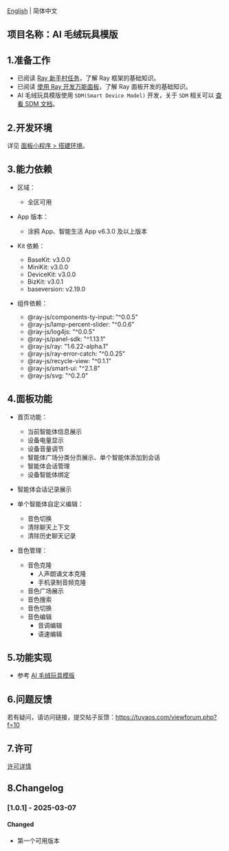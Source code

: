 [English](README.md) | 简体中文[](README_zh.md)

## 项目名称：AI 毛绒玩具模版

## 1.准备工作

- 已阅读 [Ray 新手村任务](https://developer.tuya.com/cn/miniapp-codelabs/codelabs/ray-guide/index.html#0)，了解 Ray 框架的基础知识。
- 已阅读 [使用 Ray 开发万能面板](https://developer.tuya.com/cn/miniapp-codelabs/codelabs/panelmore-guide/index.html#0)，了解 Ray 面板开发的基础知识。
- AI 毛绒玩具模版使用 `SDM(Smart Device Model)` 开发，关于 `SDM` 相关可以 [查看 SDM 文档](https://developer.tuya.com/cn/miniapp/develop/ray/extended/sdm)。

## 2.开发环境

详见 [面板小程序 > 搭建环境](https://developer.tuya.com/cn/miniapp/develop/miniapp/guide/start/quick-start#%E4%B8%80%E6%90%AD%E5%BB%BA%E7%8E%AF%E5%A2%83)。

## 3.能力依赖

- 区域：

  - 全区可用

- App 版本：

  - 涂鸦 App、智能生活 App v6.3.0 及以上版本

- Kit 依赖：

  - BaseKit: v3.0.0
  - MiniKit: v3.0.0
  - DeviceKit: v3.0.0
  - BizKit: v3.0.1
  - baseversion: v2.19.0

- 组件依赖：

  - @ray-js/components-ty-input: "^0.0.5"
  - @ray-js/lamp-percent-slider: "^0.0.6"
  - @ray-js/log4js: "^0.0.5"
  - @ray-js/panel-sdk: "^1.13.1"
  - @ray-js/ray: "1.6.22-alpha.1"
  - @ray-js/ray-error-catch: "^0.0.25"
  - @ray-js/recycle-view: "^0.1.1"
  - @ray-js/smart-ui: "^2.1.8"
  - @ray-js/svg: "^0.2.0"

## 4.面板功能

- 首页功能：

  - 当前智能体信息展示
  - 设备电量显示
  - 设备音量调节
  - 智能体广场分类分页展示、单个智能体添加到会话
  - 智能体会话管理
  - 设备智能体绑定

- 智能体会话记录展示
- 单个智能体自定义编辑：

  - 音色切换
  - 清除聊天上下文
  - 清除历史聊天记录

- 音色管理：

  - 音色克隆
    - 人声朗诵文本克隆
    - 手机录制音频克隆
  - 音色广场展示
  - 音色搜索
  - 音色切换
  - 音色编辑
    - 音调编辑
    - 语速编辑

## 5.功能实现

- 参考 [AI 毛绒玩具模版](https://developer.tuya.com/cn/miniapp-codelabs/codelabs/panel-ai-more-agent-guide/index.html#7)

## 6.问题反馈

若有疑问，请访问链接，提交帖子反馈：https://tuyaos.com/viewforum.php?f=10

## 7.许可

[许可详情](LICENSE)

## 8.Changelog

### [1.0.1] - 2025-03-07

#### Changed

- 第一个可用版本
